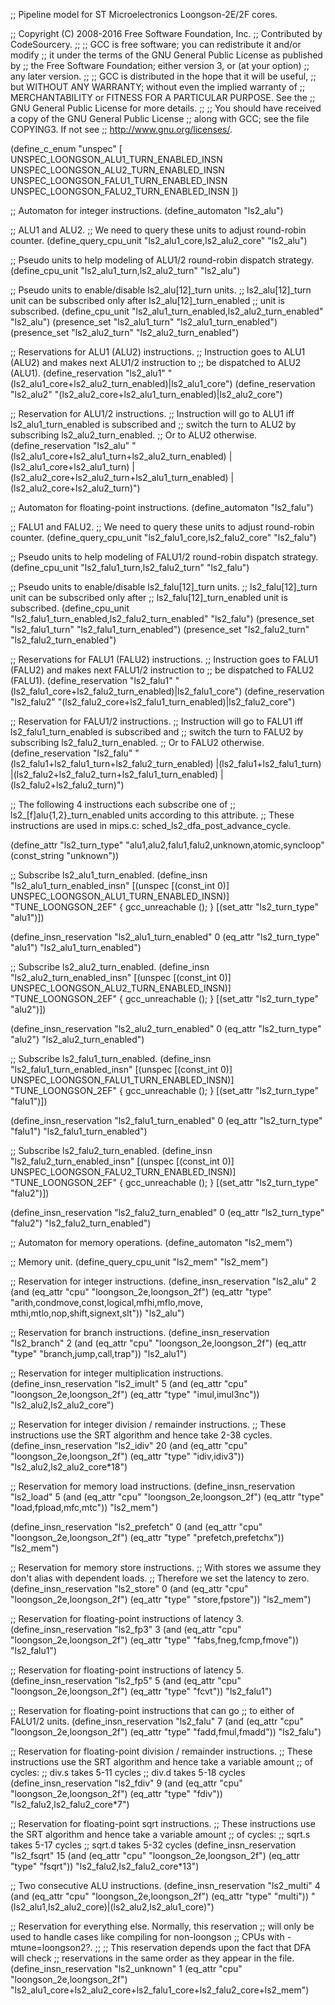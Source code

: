 ;; Pipeline model for ST Microelectronics Loongson-2E/2F cores.

;; Copyright (C) 2008-2016 Free Software Foundation, Inc.
;; Contributed by CodeSourcery.
;;
;; GCC is free software; you can redistribute it and/or modify
;; it under the terms of the GNU General Public License as published by
;; the Free Software Foundation; either version 3, or (at your option)
;; any later version.
;;
;; GCC is distributed in the hope that it will be useful,
;; but WITHOUT ANY WARRANTY; without even the implied warranty of
;; MERCHANTABILITY or FITNESS FOR A PARTICULAR PURPOSE.  See the
;; GNU General Public License for more details.
;;
;; You should have received a copy of the GNU General Public License
;; along with GCC; see the file COPYING3.  If not see
;; <http://www.gnu.org/licenses/>.

(define_c_enum "unspec" [
  UNSPEC_LOONGSON_ALU1_TURN_ENABLED_INSN
  UNSPEC_LOONGSON_ALU2_TURN_ENABLED_INSN
  UNSPEC_LOONGSON_FALU1_TURN_ENABLED_INSN
  UNSPEC_LOONGSON_FALU2_TURN_ENABLED_INSN
])

;; Automaton for integer instructions.
(define_automaton "ls2_alu")

;; ALU1 and ALU2.
;; We need to query these units to adjust round-robin counter.
(define_query_cpu_unit "ls2_alu1_core,ls2_alu2_core" "ls2_alu")

;; Pseudo units to help modeling of ALU1/2 round-robin dispatch strategy.
(define_cpu_unit "ls2_alu1_turn,ls2_alu2_turn" "ls2_alu")

;; Pseudo units to enable/disable ls2_alu[12]_turn units.
;; ls2_alu[12]_turn unit can be subscribed only after ls2_alu[12]_turn_enabled
;; unit is subscribed.
(define_cpu_unit "ls2_alu1_turn_enabled,ls2_alu2_turn_enabled" "ls2_alu")
(presence_set "ls2_alu1_turn" "ls2_alu1_turn_enabled")
(presence_set "ls2_alu2_turn" "ls2_alu2_turn_enabled")

;; Reservations for ALU1 (ALU2) instructions.
;; Instruction goes to ALU1 (ALU2) and makes next ALU1/2 instruction to
;; be dispatched to ALU2 (ALU1).
(define_reservation "ls2_alu1"
  "(ls2_alu1_core+ls2_alu2_turn_enabled)|ls2_alu1_core")
(define_reservation "ls2_alu2"
  "(ls2_alu2_core+ls2_alu1_turn_enabled)|ls2_alu2_core")

;; Reservation for ALU1/2 instructions.
;; Instruction will go to ALU1 iff ls2_alu1_turn_enabled is subscribed and
;; switch the turn to ALU2 by subscribing ls2_alu2_turn_enabled.
;; Or to ALU2 otherwise.
(define_reservation "ls2_alu"
  "(ls2_alu1_core+ls2_alu1_turn+ls2_alu2_turn_enabled)
   |(ls2_alu1_core+ls2_alu1_turn)
   |(ls2_alu2_core+ls2_alu2_turn+ls2_alu1_turn_enabled)
   |(ls2_alu2_core+ls2_alu2_turn)")

;; Automaton for floating-point instructions.
(define_automaton "ls2_falu")

;; FALU1 and FALU2.
;; We need to query these units to adjust round-robin counter.
(define_query_cpu_unit "ls2_falu1_core,ls2_falu2_core" "ls2_falu")

;; Pseudo units to help modeling of FALU1/2 round-robin dispatch strategy.
(define_cpu_unit "ls2_falu1_turn,ls2_falu2_turn" "ls2_falu")

;; Pseudo units to enable/disable ls2_falu[12]_turn units.
;; ls2_falu[12]_turn unit can be subscribed only after
;; ls2_falu[12]_turn_enabled unit is subscribed.
(define_cpu_unit "ls2_falu1_turn_enabled,ls2_falu2_turn_enabled" "ls2_falu")
(presence_set "ls2_falu1_turn" "ls2_falu1_turn_enabled")
(presence_set "ls2_falu2_turn" "ls2_falu2_turn_enabled")

;; Reservations for FALU1 (FALU2) instructions.
;; Instruction goes to FALU1 (FALU2) and makes next FALU1/2 instruction to
;; be dispatched to FALU2 (FALU1).
(define_reservation "ls2_falu1"
  "(ls2_falu1_core+ls2_falu2_turn_enabled)|ls2_falu1_core")
(define_reservation "ls2_falu2"
  "(ls2_falu2_core+ls2_falu1_turn_enabled)|ls2_falu2_core")

;; Reservation for FALU1/2 instructions.
;; Instruction will go to FALU1 iff ls2_falu1_turn_enabled is subscribed and
;; switch the turn to FALU2 by subscribing ls2_falu2_turn_enabled.
;; Or to FALU2 otherwise.
(define_reservation "ls2_falu"
  "(ls2_falu1+ls2_falu1_turn+ls2_falu2_turn_enabled)
   |(ls2_falu1+ls2_falu1_turn)
   |(ls2_falu2+ls2_falu2_turn+ls2_falu1_turn_enabled)
   |(ls2_falu2+ls2_falu2_turn)")

;; The following 4 instructions each subscribe one of
;; ls2_[f]alu{1,2}_turn_enabled units according to this attribute.
;; These instructions are used in mips.c: sched_ls2_dfa_post_advance_cycle.

(define_attr "ls2_turn_type" "alu1,alu2,falu1,falu2,unknown,atomic,syncloop"
  (const_string "unknown"))

;; Subscribe ls2_alu1_turn_enabled.
(define_insn "ls2_alu1_turn_enabled_insn"
  [(unspec [(const_int 0)] UNSPEC_LOONGSON_ALU1_TURN_ENABLED_INSN)]
  "TUNE_LOONGSON_2EF"
  { gcc_unreachable (); }
  [(set_attr "ls2_turn_type" "alu1")])

(define_insn_reservation "ls2_alu1_turn_enabled" 0
  (eq_attr "ls2_turn_type" "alu1")
  "ls2_alu1_turn_enabled")

;; Subscribe ls2_alu2_turn_enabled.
(define_insn "ls2_alu2_turn_enabled_insn"
  [(unspec [(const_int 0)] UNSPEC_LOONGSON_ALU2_TURN_ENABLED_INSN)]
  "TUNE_LOONGSON_2EF"
  { gcc_unreachable (); }
  [(set_attr "ls2_turn_type" "alu2")])

(define_insn_reservation "ls2_alu2_turn_enabled" 0
  (eq_attr "ls2_turn_type" "alu2")
  "ls2_alu2_turn_enabled")

;; Subscribe ls2_falu1_turn_enabled.
(define_insn "ls2_falu1_turn_enabled_insn"
  [(unspec [(const_int 0)] UNSPEC_LOONGSON_FALU1_TURN_ENABLED_INSN)]
  "TUNE_LOONGSON_2EF"
  { gcc_unreachable (); }
  [(set_attr "ls2_turn_type" "falu1")])

(define_insn_reservation "ls2_falu1_turn_enabled" 0
  (eq_attr "ls2_turn_type" "falu1")
  "ls2_falu1_turn_enabled")

;; Subscribe ls2_falu2_turn_enabled.
(define_insn "ls2_falu2_turn_enabled_insn"
  [(unspec [(const_int 0)] UNSPEC_LOONGSON_FALU2_TURN_ENABLED_INSN)]
  "TUNE_LOONGSON_2EF"
  { gcc_unreachable (); }
  [(set_attr "ls2_turn_type" "falu2")])

(define_insn_reservation "ls2_falu2_turn_enabled" 0
  (eq_attr "ls2_turn_type" "falu2")
  "ls2_falu2_turn_enabled")

;; Automaton for memory operations.
(define_automaton "ls2_mem")

;; Memory unit.
(define_query_cpu_unit "ls2_mem" "ls2_mem")

;; Reservation for integer instructions.
(define_insn_reservation "ls2_alu" 2
  (and (eq_attr "cpu" "loongson_2e,loongson_2f")
       (eq_attr "type" "arith,condmove,const,logical,mfhi,mflo,move,
                        mthi,mtlo,nop,shift,signext,slt"))
  "ls2_alu")

;; Reservation for branch instructions.
(define_insn_reservation "ls2_branch" 2
  (and (eq_attr "cpu" "loongson_2e,loongson_2f")
       (eq_attr "type" "branch,jump,call,trap"))
  "ls2_alu1")

;; Reservation for integer multiplication instructions.
(define_insn_reservation "ls2_imult" 5
  (and (eq_attr "cpu" "loongson_2e,loongson_2f")
       (eq_attr "type" "imul,imul3nc"))
  "ls2_alu2,ls2_alu2_core")

;; Reservation for integer division / remainder instructions.
;; These instructions use the SRT algorithm and hence take 2-38 cycles.
(define_insn_reservation "ls2_idiv" 20
  (and (eq_attr "cpu" "loongson_2e,loongson_2f")
       (eq_attr "type" "idiv,idiv3"))
  "ls2_alu2,ls2_alu2_core*18")

;; Reservation for memory load instructions.
(define_insn_reservation "ls2_load" 5
  (and (eq_attr "cpu" "loongson_2e,loongson_2f")
       (eq_attr "type" "load,fpload,mfc,mtc"))
  "ls2_mem")

(define_insn_reservation "ls2_prefetch" 0
  (and (eq_attr "cpu" "loongson_2e,loongson_2f")
       (eq_attr "type" "prefetch,prefetchx"))
  "ls2_mem")

;; Reservation for memory store instructions.
;; With stores we assume they don't alias with dependent loads.
;; Therefore we set the latency to zero.
(define_insn_reservation "ls2_store" 0
  (and (eq_attr "cpu" "loongson_2e,loongson_2f")
       (eq_attr "type" "store,fpstore"))
  "ls2_mem")

;; Reservation for floating-point instructions of latency 3.
(define_insn_reservation "ls2_fp3" 3
  (and (eq_attr "cpu" "loongson_2e,loongson_2f")
       (eq_attr "type" "fabs,fneg,fcmp,fmove"))
  "ls2_falu1")

;; Reservation for floating-point instructions of latency 5.
(define_insn_reservation "ls2_fp5" 5
  (and (eq_attr "cpu" "loongson_2e,loongson_2f")
       (eq_attr "type" "fcvt"))
  "ls2_falu1")

;; Reservation for floating-point instructions that can go
;; to either of FALU1/2 units.
(define_insn_reservation "ls2_falu" 7
  (and (eq_attr "cpu" "loongson_2e,loongson_2f")
       (eq_attr "type" "fadd,fmul,fmadd"))
  "ls2_falu")

;; Reservation for floating-point division / remainder instructions.
;; These instructions use the SRT algorithm and hence take a variable amount
;; of cycles:
;; div.s takes 5-11 cycles
;; div.d takes 5-18 cycles
(define_insn_reservation "ls2_fdiv" 9
  (and (eq_attr "cpu" "loongson_2e,loongson_2f")
       (eq_attr "type" "fdiv"))
  "ls2_falu2,ls2_falu2_core*7")

;; Reservation for floating-point sqrt instructions.
;; These instructions use the SRT algorithm and hence take a variable amount
;; of cycles:
;; sqrt.s takes 5-17 cycles
;; sqrt.d takes 5-32 cycles
(define_insn_reservation "ls2_fsqrt" 15
  (and (eq_attr "cpu" "loongson_2e,loongson_2f")
       (eq_attr "type" "fsqrt"))
  "ls2_falu2,ls2_falu2_core*13")

;; Two consecutive ALU instructions.
(define_insn_reservation "ls2_multi" 4
  (and (eq_attr "cpu" "loongson_2e,loongson_2f")
       (eq_attr "type" "multi"))
  "(ls2_alu1,ls2_alu2_core)|(ls2_alu2,ls2_alu1_core)")

;; Reservation for everything else.  Normally, this reservation
;; will only be used to handle cases like compiling for non-loongson
;; CPUs with -mtune=loongson2?.
;;
;; This reservation depends upon the fact that DFA will check
;; reservations in the same order as they appear in the file.
(define_insn_reservation "ls2_unknown" 1
  (eq_attr "cpu" "loongson_2e,loongson_2f")
  "ls2_alu1_core+ls2_alu2_core+ls2_falu1_core+ls2_falu2_core+ls2_mem")
